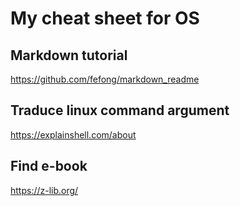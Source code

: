 # My cheat sheet for OS

## Markdown tutorial 
https://github.com/fefong/markdown_readme


## Traduce linux command argument
https://explainshell.com/about

## Find e-book
https://z-lib.org/
